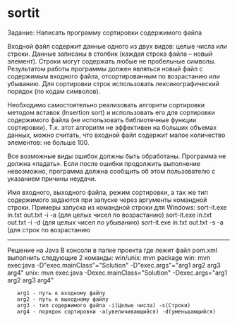 # sortit
Задание:
  Написать программу сортировки содержимого файла
  
  Входной файл содержит данные одного из двух видов: целые числа или строки. Данные записаны
  в столбик (каждая строка файла – новый элемент). Строки могут содержать любые не пробельные
  символы.
  Результатом работы программы должен являться новый файл с содержимым входного файла,
  отсортированным по возрастанию или убыванию. Для сортировки строк использовать
  лексикографический порядок (по кодам символов).
  
  Необходимо самостоятельно реализовать алгоритм сортировки методом вставок (Insertion sort) и
  использовать его для сортировки содержимого файла (не использовать библиотечные функции
  сортировки). Т.к. этот алгоритм не эффективен на больших объемах данных, можно считать, что
  входной файл содержит малое количество элементов: не больше 100.

  Все возможные виды ошибок должны быть обработаны. Программа не должна «падать». Если
  после ошибки продолжить выполнение невозможно, программа должна сообщить об этом
  пользователю с указанием причины неудачи.
  
  Имя входного, выходного файла, режим сортировки, а так же тип содержимого задаются при
  запуске через аргументы командной строки. Примеры запуска из командной строки для Windows:
  sort-it.exe in.txt out.txt -i -a (для целых чисел по возрастанию)
  sort-it.exe in.txt out.txt -i -d (для целых чисел по убыванию)
  sort-it.exe in.txt out.txt -s -a (для строк по возрастанию
  
 ---------------------------------------------------------------
 Решение на Java
 В консоли в папке проекта где лежит файл pom.xml выполнить следующие 2 команды:
       win/unix: mvn package
       win: mvn exec:java -D"exec.mainClass"="Solution" -D"exec.args"="arg1 arg2 arg3 arg4"
       unix: mvn exec:java -Dexec.mainClass="Solution" -Dexec.args="arg1 arg2 arg3 arg4"
       
       arg1 - путь к входному файлу
       arg2 - путь к выходному файлу
       arg3 - тип содержимого файла -i(Целые числа) -s(Строки)
       arg4 - порядок сортировки -a(увеличивающийся) -d(уменьшающийся)
